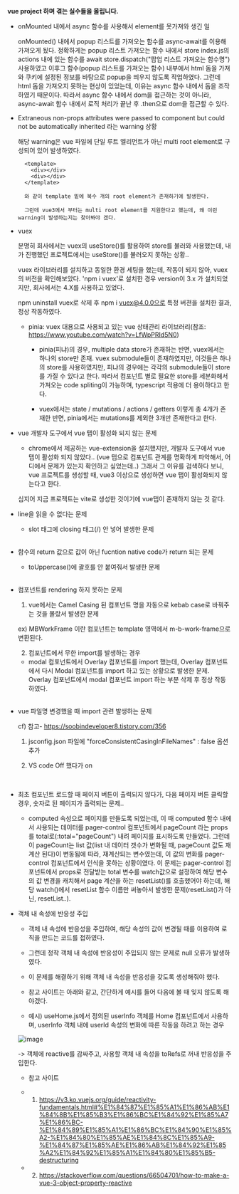 **vue project 하며 겪는 실수들을 올립니다.**

 - onMounted 내에서 async 함수를 사용해서 element를 못가져와 생긴 일

   onMounted() 내에서 popup 리스트를 가져오는 함수를 async-await를 이용해 가져오게 됬다. 정확하게는 popup 리스트 가져오는 함수 내에서 store index.js의 actions 내에 있는 함수를 await store.dispatch("팝업 리스트 가져오는 함수명") 사용하였고 이후그 함수(popup 리스트를 가져오는 함수) 내부에서 html 돔을 가져와 쿠키에 설정된 정보를 바탕으로 popup을 띄우지 않도록 작업하였다. 그런데 html 돔을 가져오지 못하는 현상이 있었는데, 이유는 async 함수 내에서 돔을 조작하였기 때문이다. 따라서 async 함수 내에서 dom을 접근하는 것이 아니라, async-await 함수 내에서 로직 처리가 끝난 후 .then으로 dom을 접근할 수 있다.

 - Extraneous non-props attributes were passed to component but could not be automatically inherited 라는 warning 상황

   해당 warning은 vue 파일에 단일 루트 엘리먼트가 아닌 multi root element로 구성되어 있어 발생하였다.

   ```
     <template>
       <div></div>
       <div></div>
     </template>

     와 같이 template 밑에 복수 개의 root element가 존재하기에 발생한다.

     그런데 vue3에서 부터는 multi root element를 지원한다고 했는데, 왜 이런 warning이 발생하는지는 찾아봐야 겠다.
   ```

 - vuex
   
   분명히 회사에서는 vuex의 useStore()를 활용하여 store를 불러와 사용했는데, 내가 진행했던 프로젝트에서는 useStore()를 불러오지 못하는 상황..

   vuex 라이브러리를 설치하고 동일한 환경 세팅을 했는데, 작동이 되지 않아, vuex의 버전을 확인해보았다. 'npm i vuex'로 설치한 경우 version이 3.x 가 설치되었지만, 회사에서는 4.X를 사용하고 있었다.

   npm uninstall vuex로 삭제 후 npm i vuex@4.0.0으로 특정 버젼을 설치한 결과, 정상 작동하였다.

   - pinia: vuex 대용으로 사용되고 있는 vue 상태관리 라이브러리(참조: https://www.youtube.com/watch?v=LfWpPRId5N0)

     - pinia(피냐)의 경우, multiple data store가 존재하는 반면, vuex에서는 하나의 store만 존재. vuex submodule들이 존재하였지만, 이것들은 하나의 store를 사용하였지만, 피냐의 경우에는 각각의 submodule들이 store를 가질 수 있다고 한다. 따라서 컴포넌트 별로 필요한 store를 세분화해서 가져오는 code spliting이 가능하며, typescript 적용에 더 용이하다고 한다.

     - vuex에서는 state / mutations / actions / getters 이렇게 총 4개가 존재한 반면, pinia에서는 mutations를 제외한 3개만 존재한다고 한다. 


 - vue 개발자 도구에서 vue 탭이 활성화 되지 않는 문제

   - chrome에서 제공하는 vue-extension을 설치했지만, 개발자 도구에서 vue 탭이 활성화 되지 않았다.. (vue 탭으로 컴포넌트 관계를 명확하게 파악해서, 어디에서 문제가 있는지 확인하고 싶었는데..) 그래서 그 이유를 검색하다 보니, vue 프로젝트를 생성할 때, vue3 이상으로 생성하면 vue 탭이 활성화되지 않는다고 한다.

   심지어 지금 프로젝트는 vite로 생성한 것이기에 vue탭이 존재하지 않는 것 같다.


 - line을 읽을 수 없다는 문제

   - slot 태그에 closing 태그(/) 안 넣어 발생한 문제
   <br/>

 - 함수의 return 값으로 값이 아닌 fucntion native code가 return 되는 문제

   - toUppercase()에 괄호를 안 붙여줘서 발생한 문제
   <br/>

 - 컴포넌트를 rendering 하지 못하는 문제

   1. vue에서는 Camel Casing 된 컴포넌트 명을 자동으로 kebab case로 바꿔주는 것을 몰랐서 발생한 문제

   ex) MBWorkFrame 이란 컴포넌트는 template 영역에서 m-b-work-frame으로 변환된다.

   2. 컴포넌트에서 무한 import를 발생하는 경우

     - modal 컴포넌트에서 Overlay 컴포넌트를 import 했는데, Overlay 컴포넌트에서 다시 Modal 컴포넌트를 import 하고 있는 상황으로 발생한 문제. Overlay 컴포넌트에서 modal 컴포넌트 import  하는 부분 삭제 후 정상 작동하였다.
   <br/>

 - vue 파일명 변경했을 때 import 관련 발생하는 문제

   cf) 참고- https://soobindeveloper8.tistory.com/356

   1. jsconfig.json 파일에 "forceConsistentCasingInFileNames" : false 옵션 추가

   2. VS code Off 했다가 on
  <br/>

 - 최초 컴포넌트 로드할 때 페이지 버튼이 출력되지 않다가, 다음 페이지 버튼 클릭할 경우, 숫자로 된 페이지가 출력되는 문제.. 
 
   - computed 속성으로 페이지를 만들도록 되었는데, 이 때 computed 함수 내에서 사용되는 데이터를 pager-control 컴포넌트에서 pageCount 라는 props를 total로(:total="pageCount") 내려 페이지를 표시하도록 만들었다. 그런데 이 pageCount는 list 값(list 내 데이터 갯수가 변화될 때, pageCount 값도 재계산 된다)이 변동됨에 따라, 재계산되는 변수였는데, 이 값의 변화를 pager-control 컴포넌트에서 인식을 못하는 상황이였다. 이 문제는 pager-control 컴포넌트에서 props로 전달받는 total 변수를 watch값으로 설정하여 해당 변수의 값 변경을 캐치해서 page 계산을 하는 resetList()를 호출했어야 하는데, 해당 watch()에서 resetList 함수 이름만 써놓아서 발생한 문제(resetList()가 아닌, resetList..).

 - 객체 내 속성에 반응성 주입

   - 객체 내 속성에 반응성을 주입하여, 해당 속성의 값이 변경될 때를 이용하여 로직을 만드는 코드를 접하였다.
   
   - 그런데 정작 객체 내 속성에 반응성이 주입되지 않는 문제로 null 오류가 발생하였다.
   
   - 이 문제를 해결하기 위해 객체 내 속성을 반응성을 갖도록 생성해줘야 했다.
   
   - 참고 사이트는 아래와 같고, 간단하게 예시를 들어 다음에 볼 때 잊지 않도록 해야겠다.
   
   - 예시) useHome.js에서 정의된 userInfo 객체를 Home 컴포넌트에서 사용하며, userInfo 객체 내에 userId 속성의 변화에 따른 작동을 하려고 하는 경우
   
   ![image](https://user-images.githubusercontent.com/53415000/145215484-268f4b36-8bb9-4363-9d52-07281d6a3a2c.png)
   
     -> 객체에 reactive를 감싸주고, 사용할 객체 내 속성을 toRefs로 꺼내 반응성을 주입한다.

   
   - 참고 사이트 
   
   - 1. https://v3.ko.vuejs.org/guide/reactivity-fundamentals.html#%E1%84%87%E1%85%A1%E1%86%AB%E1%84%8B%E1%85%B3%E1%86%BC%E1%84%92%E1%85%A7%E1%86%BC-%E1%84%89%E1%85%A1%E1%86%BC%E1%84%90%E1%85%A2-%E1%84%80%E1%85%AE%E1%84%8C%E1%85%A9-%E1%84%87%E1%85%AE%E1%86%AB%E1%84%92%E1%85%A2%E1%84%92%E1%85%A1%E1%84%80%E1%85%B5-destructuring
   
   - 2. https://stackoverflow.com/questions/66504701/how-to-make-a-vue-3-object-property-reactive
